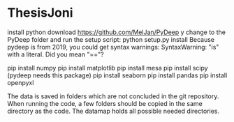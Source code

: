 # ThesisJoni

install python
download https://github.com/MelJan/PyDeep
y change to the PyDeep folder and run the setup
script: python setup.py install
Because pydeep is from 2019, you could get syntax warnings: SyntaxWarning: "is" with a literal. Did you mean "=="?

pip install numpy
pip install matplotlib
pip install mesa
pip install scipy (pydeep needs this package)
pip install seaborn
pip install pandas
pip install openpyxl

The data is saved in folders which are not concluded in the git repository. When running the code, a few folders should be copied in the same directory as the code. The datamap holds all possible needed directories.